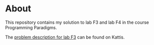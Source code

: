 About
=====

This repository contains my solution to lab F3 and lab F4 in the course Programming Paradigms.

The [problem description for lab F3](https://kth.kattis.com/problems/kth.progp.f3) can be found on Kattis.

